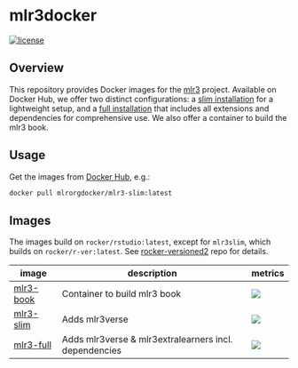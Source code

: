 # mlr3docker

<!-- badges: start -->
[![license](https://img.shields.io/badge/license-GPLv3-blue.svg)](https://opensource.org/licenses/GPL-3.0)
<!-- badges: end -->

## Overview

This repository provides Docker images for the [mlr3](https://github.com/mlr-org/mlr3) project.
Available on Docker Hub, we offer two distinct configurations: a [slim installation](https://hub.docker.com/r/mlrorg/mlr3-slim) for a lightweight setup, and a [full installation](https://hub.docker.com/r/mlrorg/mlr3-full) that includes all extensions and dependencies for comprehensive use.
We also offer a container to build the mlr3 book.

## Usage

Get the images from [Docker Hub](https://hub.docker.com/u/mlrorgdocker), e.g.:

```sh
docker pull mlrorgdocker/mlr3-slim:latest
```

## Images

The images build on `rocker/rstudio:latest`, except for `mlr3slim`, which builds on `rocker/r-ver:latest`.
See [rocker-versioned2](https://github.com/rocker-org/rocker-versioned2) repo for details.

| image                                                        | description                                           | metrics                                                                                                                |
| ------------------------------------------------------------ | ----------------------------------------------------- | ---------------------------------------------------------------------------------------------------------------------- |
| [mlr3-book](https://hub.docker.com/r/mlrorg/mlr3-book) | Container to build mlr3 book                          | [![](https://img.shields.io/docker/pulls/mlrorg/mlr3-book.svg)](https://hub.docker.com/r/mlrorg/mlr3-book) |
| [mlr3-slim](https://hub.docker.com/r/mlrorg/mlr3-slim) | Adds mlr3verse                                        | [![](https://img.shields.io/docker/pulls/mlrorg/mlr3-slim.svg)](https://hub.docker.com/r/mlrorg/mlr3-slim) |
| [mlr3-full](https://hub.docker.com/r/mlrorg/mlr3-full) | Adds mlr3verse & mlr3extralearners incl. dependencies | [![](https://img.shields.io/docker/pulls/mlrorg/mlr3-full.svg)](https://hub.docker.com/r/mlrorg/mlr3-slim) |
